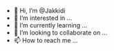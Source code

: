 - 👋 Hi, I’m @Jakkidi
- 👀 I’m interested in ...
- 🌱 I’m currently learning ...
- 💞️ I’m looking to collaborate on ...
- 📫 How to reach me ...

<!---
Jakkidi/Jakkidi is a ✨ special ✨ repository because its `README.md` (this file) appears on your GitHub profile.
You can click the Preview link to take a look at your changes.
--->
